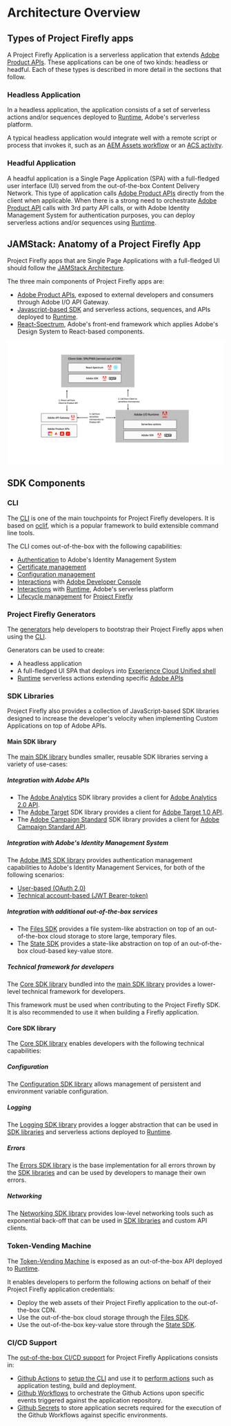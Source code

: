# Architecture Overview

## Types of Project Firefly apps

A Project Firefly Application is a serverless application that extends [Adobe Product APIs](https://www.adobe.io/apis.html).
These applications can be one of two kinds: headless or headful. Each of these types is described in more detail in the sections that follow.

### Headless Application

In a headless application, the application consists of a set of serverless actions and/or sequences deployed to [Runtime](https://github.com/AdobeDocs/adobeio-runtime), Adobe's serverless platform.

A typical headless application would integrate well with a remote script or process that invokes it, such as an [AEM Assets workflow](https://docs.adobe.com/content/help/en/experience-manager-65/assets/using/assets-workflow.html) or an [ACS activity](https://docs.adobe.com/content/help/en/campaign-standard/using/managing-processes-and-data/data-management-activities/external-api.html).

### Headful Application

A headful application is a Single Page Application (SPA) with a full-fledged user interface (UI) served from the out-of-the-box Content Delivery Network. This type of application calls [Adobe Product APIs](https://www.adobe.io/apis.html) directly from the client when applicable. When there is a strong need to orchestrate [Adobe Product API](https://www.adobe.io/apis.html) calls with 3rd party API calls, or with Adobe Identity Management System for authentication purposes, you can deploy serverless actions and/or sequences using [Runtime](https://github.com/AdobeDocs/adobeio-runtime).

## JAMStack: Anatomy of a Project Firefly App

Project Firefly apps that are Single Page Applications with a full-fledged UI should follow the [JAMStack Architecture](https://jamstack.org/).

The three main components of Project Firefly apps are:

- [Adobe Product APIs](https://www.adobe.io/apis.html), exposed to external developers and consumers through Adobe I/O API Gateway.
- [Javascript-based SDK](https://github.com/adobe/aio-sdk) and serverless actions, sequences, and APIs deployed to [Runtime](https://github.com/AdobeDocs/adobeio-runtime).
- [React-Spectrum](https://react-spectrum.adobe.com/), Adobe's front-end framework which applies Adobe's Design System to React-based components.

![JAMStack Architecture](../images/jamstack-anatomy-application-march2021.png)

## SDK Components

### CLI

The [CLI](https://github.com/adobe/aio-cli) is one of the main touchpoints for Project Firefly developers. It is based on [oclif](https://oclif.io/), which is a popular framework to build extensible command line tools.

The CLI comes out-of-the-box with the following capabilities:

- [Authentication](https://github.com/adobe/aio-cli-plugin-auth) to Adobe's Identity Management System
- [Certificate management](https://github.com/adobe/aio-cli-plugin-certificate)
- [Configuration management](https://github.com/adobe/aio-cli-plugin-certificate)
- [Interactions](https://github.com/adobe/aio-cli-plugin-console) with [Adobe Developer Console](https://console.adobe.io/)
- [Interactions](https://github.com/adobe/aio-cli-plugin-runtime) with [Runtime](https://github.com/AdobeDocs/adobeio-runtime), Adobe's serverless platform
- [Lifecycle management](https://github.com/adobe/aio-cli-plugin-app) for [Project Firefly](https://github.com/AdobeDocs/project-firefly)

### Project Firefly Generators

The [generators](https://github.com/adobe/generator-aio-app) help developers to bootstrap their Project Firefly apps when using the [CLI](https://github.com/adobe/aio-cli).

Generators can be used to create:

- A headless application
- A full-fledged UI SPA that deploys into [Experience Cloud Unified shell](http://experiencecloud.adobe.com/)
- [Runtime](https://github.com/AdobeDocs/adobeio-runtime) serverless actions extending specific [Adobe APIs](https://www.adobe.io/apis.html)

### SDK Libraries

Project Firefly also provides a collection of JavaScript-based SDK libraries designed to increase the developer's velocity when implementing Custom Applications on top of Adobe APIs.

#### Main SDK library

The [main SDK library](https://github.com/adobe/aio-sdk) bundles smaller, reusable SDK libraries serving a variety of use-cases:

##### Integration with Adobe APIs

- The [Adobe Analytics](https://github.com/adobe/aio-lib-analytics) SDK library provides a client for [Adobe Analytics 2.0 API](https://adobedocs.github.io/analytics-2.0-apis/).
- The [Adobe Target](https://github.com/adobe/aio-lib-target) SDK library provides a client for [Adobe Target 1.0 API](https://developers.adobetarget.com/api/).
- The [Adobe Campaign Standard](https://github.com/adobe/aio-lib-campaign-standard) SDK library provides a client for [Adobe Campaign Standard API](https://experienceleague.adobe.com/docs/campaign-standard/using/working-with-apis/get-started-apis.html?lang=en).

##### Integration with Adobe's Identity Management System

The [Adobe IMS SDK library](https://github.com/adobe/aio-lib-core-ims) provides authentication management capabilities to Adobe's Identity Management Services, for both of the following scenarios:

- [User-based (OAuth 2.0)](https://github.com/adobe/aio-lib-core-ims-oauth)
- [Technical account-based (JWT Bearer-token)](https://github.com/adobe/aio-lib-core-ims-jwt)

##### Integration with additional out-of-the-box services 

- The [Files SDK](https://github.com/adobe/aio-lib-files) provides a file system-like abstraction on top of an out-of-the-box cloud storage to store large, temporary files.
- The [State SDK](https://github.com/adobe/aio-lib-state) provides a state-like abstraction on top of an out-of-the-box cloud-based key-value store.

##### Technical framework for developers

The [Core SDK library](https://github.com/adobe/aio-sdk-core) bundled into the [main SDK library](https://github.com/adobe/aio-sdk) provides a lower-level technical framework for developers.   

This framework must be used when contributing to the Project Firefly SDK. It is also recommended to use it when building a Firefly application.

#### Core SDK library

The [Core SDK library](https://github.com/adobe/aio-sdk-core) enables developers with the following technical capabilities:

##### Configuration

The [Configuration SDK library](https://github.com/adobe/aio-lib-core-config) allows management of persistent and environment variable configuration.

##### Logging

The [Logging SDK library](https://github.com/adobe/aio-lib-core-logging) provides a logger abstraction that can be used in [SDK libraries](https://github.com/adobe/aio-sdk) and serverless actions deployed to [Runtime](https://github.com/AdobeDocs/adobeio-runtime).

##### Errors

The [Errors SDK library](https://github.com/adobe/aio-lib-core-errors) is the base implementation for all errors thrown by the [SDK libraries](https://github.com/adobe/aio-sdk) and can be used by developers to manage their own errors.

##### Networking

The [Networking SDK library](https://github.com/adobe/aio-lib-core-networking) provides low-level networking tools such as exponential back-off that can be used in [SDK libraries](https://github.com/adobe/aio-sdk) and custom API clients.

### Token-Vending Machine

The [Token-Vending Machine](https://github.com/adobe/aio-tvm) is exposed as an out-of-the-box API deployed to [Runtime](https://github.com/AdobeDocs/adobeio-runtime).

It enables developers to perform the following actions on behalf of their Project Firefly application credentials:

- Deploy the web assets of their Project Firefly application to the out-of-the-box CDN.
- Use the out-of-the-box cloud storage through the [Files SDK](https://github.com/adobe/aio-lib-files).
- Use the out-of-the-box key-value store through the [State SDK](https://github.com/adobe/aio-lib-state).

### CI/CD Support

The [out-of-the-box CI/CD support](./deployment/ci_cd_for_firefly_apps.md) for Project Firefly Applications consists in:

- [Github Actions](https://github.com/features/actions) to [setup the CLI](https://github.com/adobe/aio-cli-setup-action) and use it to [perform actions](https://github.com/adobe/aio-apps-action) such as application testing, build and deployment.
- [Github Workflows](https://help.github.com/en/actions/configuring-and-managing-workflows/configuring-a-workflow) to orchestrate the Github Actions upon specific events triggered against the application repository.
- [Github Secrets](https://help.github.com/en/actions/configuring-and-managing-workflows/creating-and-storing-encrypted-secrets) to store application secrets required for the execution of the Github Workflows against specific environments.

